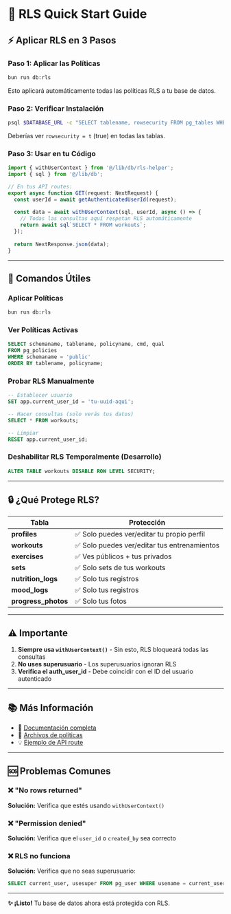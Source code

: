# 🚀 RLS Quick Start Guide

## ⚡ Aplicar RLS en 3 Pasos

### Paso 1: Aplicar las Políticas

```bash
bun run db:rls
```

Esto aplicará automáticamente todas las políticas RLS a tu base de datos.

### Paso 2: Verificar Instalación

```bash
psql $DATABASE_URL -c "SELECT tablename, rowsecurity FROM pg_tables WHERE schemaname = 'public';"
```

Deberías ver `rowsecurity = t` (true) en todas las tablas.

### Paso 3: Usar en tu Código

```typescript
import { withUserContext } from '@/lib/db/rls-helper';
import { sql } from '@/lib/db';

// En tus API routes:
export async function GET(request: NextRequest) {
  const userId = await getAuthenticatedUserId(request);
  
  const data = await withUserContext(sql, userId, async () => {
    // Todas las consultas aquí respetan RLS automáticamente
    return await sql`SELECT * FROM workouts`;
  });
  
  return NextResponse.json(data);
}
```

---

## 📝 Comandos Útiles

### Aplicar Políticas
```bash
bun run db:rls
```

### Ver Políticas Activas
```sql
SELECT schemaname, tablename, policyname, cmd, qual
FROM pg_policies
WHERE schemaname = 'public'
ORDER BY tablename, policyname;
```

### Probar RLS Manualmente
```sql
-- Establecer usuario
SET app.current_user_id = 'tu-uuid-aqui';

-- Hacer consultas (solo verás tus datos)
SELECT * FROM workouts;

-- Limpiar
RESET app.current_user_id;
```

### Deshabilitar RLS Temporalmente (Desarrollo)
```sql
ALTER TABLE workouts DISABLE ROW LEVEL SECURITY;
```

---

## 🔒 ¿Qué Protege RLS?

| Tabla | Protección |
|-------|-----------|
| **profiles** | ✅ Solo puedes ver/editar tu propio perfil |
| **workouts** | ✅ Solo puedes ver/editar tus entrenamientos |
| **exercises** | ✅ Ves públicos + tus privados |
| **sets** | ✅ Solo sets de tus workouts |
| **nutrition_logs** | ✅ Solo tus registros |
| **mood_logs** | ✅ Solo tus registros |
| **progress_photos** | ✅ Solo tus fotos |

---

## ⚠️ Importante

1. **Siempre usa `withUserContext()`** - Sin esto, RLS bloqueará todas las consultas
2. **No uses superusuario** - Los superusuarios ignoran RLS
3. **Verifica el auth_user_id** - Debe coincidir con el ID del usuario autenticado

---

## 📚 Más Información

- 📖 [Documentación completa](../../docs/RLS-SECURITY.md)
- 📖 [Archivos de políticas](./README.md)
- 💡 [Ejemplo de API route](../../app/api/workouts/route.ts)

---

## 🆘 Problemas Comunes

### ❌ "No rows returned"
**Solución:** Verifica que estés usando `withUserContext()`

### ❌ "Permission denied"
**Solución:** Verifica que el `user_id` o `created_by` sea correcto

### ❌ RLS no funciona
**Solución:** Verifica que no seas superusuario:
```sql
SELECT current_user, usesuper FROM pg_user WHERE usename = current_user;
```

---

**✨ ¡Listo!** Tu base de datos ahora está protegida con RLS.

